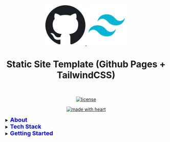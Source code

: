 <div align="center">
  <a href="https://github.com/mayknxyz/static-site-tailwindcss/blob/main/README.md">
    <img src="./docs/images/github-logo.png" alt="Logo" width="125" height="125">
    <img src="./docs/images/tailwindcss-logo.png" alt="Logo" width="125" height="125">
  </a>
</div>

<div align="center">
  <h1>Static Site Template (Github Pages + TailwindCSS)</h1>
</div>

<div align="center">
<br />

[![license](https://img.shields.io/badge/license-MIT-blue)](LICENSE)

[![made with heart](https://img.shields.io/badge/made%20with%20%E2%99%A5%20by-mayknxyz-red)](https://github.com/mayknxyz)

</div>

<details closed>
<summary><strong style="font-size: 18px; color: blue;">About</strong></summary>
<hr>

The goal is to make a starter template in developing a website utilizing TailwindCSS as the CSS framework. Also, something that is ready to be hosted within Github Pages.

<hr>
</details>

<details closed>
<summary><strong style="font-size: 18px; color: blue;">Tech Stack</strong></summary>

-   [Semantic HTML](https://www.w3schools.com/html/html5_semantic_elements.asp)
-   [Tailwind CSS](https://github.com/tailwindlabs/tailwindcss)
-   [Vanilla Javascript](https://www.w3schools.com/js/default.asp)
-   [GitHub Pages](https://pages.github.com/)

<hr>
</details>

<details closed>
<summary><strong style="font-size: 18px; color: blue;">Getting Started</strong></summary>
<hr>

1. Fork this repository.
2. Rename the branch based on your preference.
3. Go to Settings > Pages > Select "main" branch > Select "/docs" > Save.
4. A link will be provided above once the site is published.

<hr>
</details>
